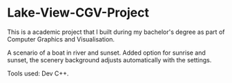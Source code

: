 # Lake-View-CGV-Project

This is a academic project that I built during my bachelor's degree as part of Computer Graphics and Visualisation.

A scenario of a boat in river and sunset. Added option for sunrise and sunset, the scenery background adjusts automatically with the settings.

Tools used: Dev C++.

